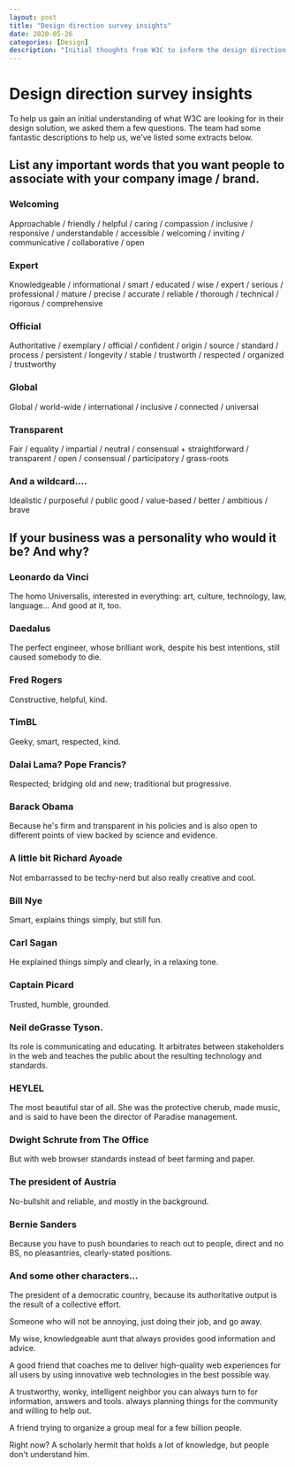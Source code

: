 ```yaml
---
layout: post
title: "Design direction survey insights"
date: 2020-05-26
categories: [Design]
description: "Initial thoughts from W3C to inform the design direction."
---
```

# Design direction survey insights

To help us gain an initial understanding of what W3C are looking for in their design solution, we asked them a few questions. The team had some fantastic descriptions to help us, we’ve listed some extracts below.

## List any important words that you want people to associate with your company image / brand.

### Welcoming

Approachable / friendly / helpful  / caring / compassion / inclusive / responsive / understandable / accessible / welcoming / inviting / communicative / collaborative / open

### Expert

Knowledgeable / informational / smart / educated / wise / expert / serious / professional / mature / precise / accurate / reliable / thorough / technical / rigorous / comprehensive

### Official

Authoritative / exemplary / official / confident / origin / source / standard / process / persistent / longevity / stable / trustworth / respected / organized / trustworthy

### Global

Global / world-wide / international / inclusive / connected / universal

### Transparent

Fair / equality / impartial / neutral / consensual + straightforward / transparent / open / consensual / participatory / grass-roots

### And a wildcard….

Idealistic / purposeful / public good / value-based / better / ambitious / brave

## If your business was a personality who would it be? And why?

### Leonardo da Vinci

The homo Universalis, interested in everything: art, culture, technology, law, language... And good at it, too.

### Daedalus

The perfect engineer, whose brilliant work, despite his best intentions, still caused somebody to die.

### Fred Rogers

Constructive, helpful, kind.

### TimBL

Geeky, smart, respected, kind.

### Dalai Lama? Pope Francis?

Respected; bridging old and new; traditional but progressive.

### Barack Obama 

Because he's firm and transparent in his policies and is also open to different points of view backed by science and evidence.

### A little bit Richard Ayoade

Not embarrassed to be techy-nerd but also really creative and cool. 

### Bill Nye 

Smart, explains things simply, but still fun.

### Carl Sagan

He explained things simply and clearly, in a relaxing tone. 

### Captain Picard

Trusted, humble, grounded.

### Neil deGrasse Tyson. 

Its role is communicating and educating. It arbitrates between stakeholders in the web and teaches the public about the resulting technology and standards.

### HEYLEL

The most beautiful star of all. She was the protective cherub, made music, and is said to have been the director of Paradise management.

### Dwight Schrute from The Office

But with web browser standards instead of beet farming and paper. 

### The president of Austria

No-bullshit and reliable, and mostly in the background. 

### Bernie Sanders

Because you have to push boundaries to reach out to people, direct and no BS, no pleasantries, clearly-stated positions.

### And some other characters...

The president of a democratic country, because its authoritative output is the result of a collective effort. 

Someone who will not be annoying, just doing their job, and go away. 

My wise, knowledgeable aunt that always provides good information and advice. 

A good friend that coaches me to deliver high-quality web experiences for all users by using innovative web technologies in the best possible way. 

A trustworthy, wonky, intelligent neighbor you can always turn to for information, answers and tools. always planning things for the community and willing to help out. 

A friend trying to organize a group meal for a few billion people. 

Right now? A scholarly hermit that holds a lot of knowledge, but people don't understand him. 
